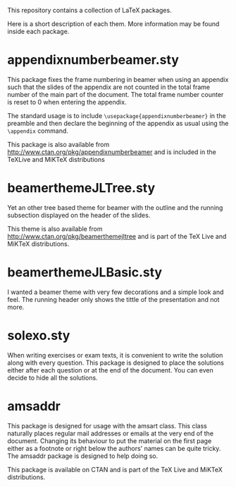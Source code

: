 This repository contains a collection of LaTeX packages.

Here is a short description of each them. More information may be found
inside each package.

# appendixnumberbeamer.sty

This package fixes the frame numbering in beamer when using an appendix
such that the slides of the appendix are not counted in the total frame
number of the main part of the document. The total frame number counter
is reset to 0 when entering the appendix. 

The standard usage is to include `\usepackage{appendixnumberbeamer}` in
the preamble and then declare the beginning of the appendix as usual
using the `\appendix` command.

This package is also available from
http://www.ctan.org/pkg/appendixnumberbeamer and is included in the
TeXLive and MiKTeX distributions

# beamerthemeJLTree.sty

Yet an other tree based theme for beamer with the outline and the
running subsection displayed on the header of the slides.

This theme is also available from
http://www.ctan.org/pkg/beamerthemejltree and is part of the TeX Live
and MiKTeX distributions. 

# beamerthemeJLBasic.sty

I wanted a beamer theme with very few decorations and a simple look and
feel. The running header only shows the tittle of the presentation and
not more.

# solexo.sty

When writing exercises or exam texts, it is convenient to write the
solution along with every question. This package is designed to place the
solutions either after each question or at the end of the document. You can
even decide to hide all the solutions.


# amsaddr

This package is designed for usage with the amsart class. This class
naturally places regular mail addresses or emails at the very end of the
document. Changing its behaviour to put the material on the first page
either as a footnote or right below the authors' names can be quite
tricky. The amsaddr package is designed to help doing so.

This package is available on CTAN and is part of the TeX Live and MiKTeX
distributions. 

